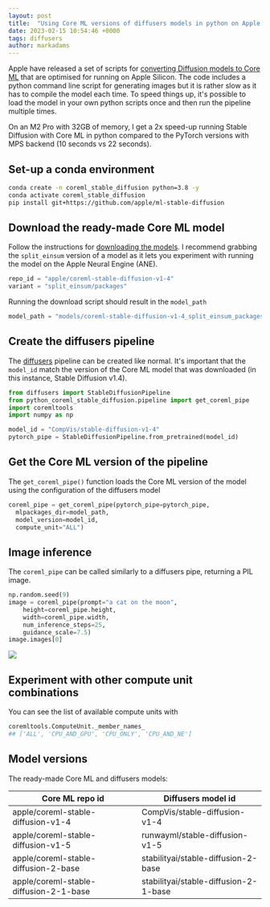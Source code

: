 ```yaml
---
layout: post
title:  "Using Core ML versions of diffusers models in python on Apple Silicon"
date: 2023-02-15 10:54:46 +0000
tags: diffusers
author: markadams
---
```


Apple have released a set of scripts for [converting Diffusion models to Core ML](https://github.com/apple/ml-stable-diffusion) that are optimised for running on Apple Silicon. The code includes a python command line script for generating images but it is rather slow as it has to compile the model each time. To speed things up, it's possible to load the model in your own python scripts once and then run the pipeline multiple times.

On an M2 Pro with 32GB of memory, I get a 2x speed-up running Stable Diffusion with Core ML in python compared to the PyTorch versions with MPS backend (10 seconds vs 22 seconds).

## Set-up a conda environment

```sh
conda create -n coreml_stable_diffusion python=3.8 -y
conda activate coreml_stable_diffusion
pip install git+https://github.com/apple/ml-stable-diffusion
```

## Download the ready-made Core ML model

Follow the instructions for [downloading the models](https://github.com/apple/ml-stable-diffusion#-using-ready-made-core-ml-models-from-hugging-face-hub). I recommend grabbing the `split_einsum` version of a model as it lets you experiment with running the model on the Apple Neural Engine (ANE). 

```python
repo_id = "apple/coreml-stable-diffusion-v1-4"
variant = "split_einsum/packages"
```

Running the download script should result in the `model_path`
```python
model_path = "models/coreml-stable-diffusion-v1-4_split_einsum_packages"
```

## Create the diffusers pipeline

The [diffusers](https://github.com/huggingface/diffusers) pipeline can be created like normal. It's important that the `model_id` match the version of the Core ML model that was downloaded (in this instance, Stable Diffusion v1.4).

```python
from diffusers import StableDiffusionPipeline
from python_coreml_stable_diffusion.pipeline import get_coreml_pipe
import coremltools
import numpy as np

model_id = "CompVis/stable-diffusion-v1-4"
pytorch_pipe = StableDiffusionPipeline.from_pretrained(model_id)
```

## Get the Core ML version of the pipeline

The `get_coreml_pipe()` function loads the Core ML version of the model using the configuration of the diffusers model

```python
coreml_pipe = get_coreml_pipe(pytorch_pipe=pytorch_pipe,
  mlpackages_dir=model_path,
  model_version=model_id,
  compute_unit="ALL")
```

## Image inference

The `coreml_pipe` can be called similarly to a diffusers pipe, returning a PIL image.

```python
np.random.seed(9)
image = coreml_pipe(prompt="a cat on the moon",
    height=coreml_pipe.height,
    width=coreml_pipe.width,
    num_inference_steps=25,
    guidance_scale=7.5)
image.images[0]
```
![](https://static.differentialist.info/file/mja-static/latent/diffusers/moon-cat-all.png)

## Experiment with other compute unit combinations

You can see the list of available compute units with
```python
coremltools.ComputeUnit._member_names_
## ['ALL', 'CPU_AND_GPU', 'CPU_ONLY', 'CPU_AND_NE']
```

## Model versions

The ready-made Core ML and diffusers models:

|Core ML repo id                     |Diffusers model id                     |
|------------------------------------|---------------------------------------|
|apple/coreml-stable-diffusion-v1-4  |CompVis/stable-diffusion-v1-4          |
|apple/coreml-stable-diffusion-v1-5  |runwayml/stable-diffusion-v1-5         |
|apple/coreml-stable-diffusion-2-base|stabilityai/stable-diffusion-2-base    |
|apple/coreml-stable-diffusion-2-1-base|stabilityai/stable-diffusion-2-1-base|